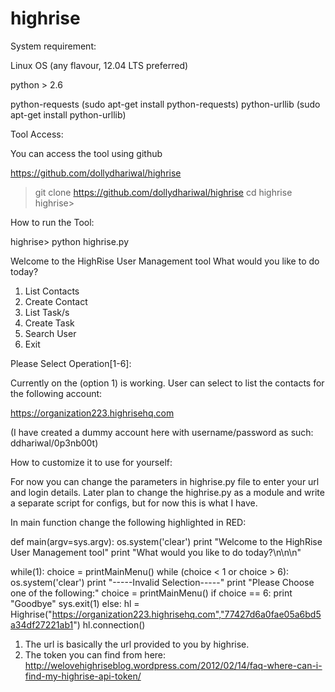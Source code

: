 highrise
========


System requirement:

Linux OS (any flavour, 12.04 LTS preferred)

python > 2.6

python-requests (sudo apt-get install python-requests)
python-urllib (sudo apt-get install python-urllib)


Tool Access:

You can access the tool using github

https://github.com/dollydhariwal/highrise

> git clone https://github.com/dollydhariwal/highrise
> cd highrise
highrise> 


How to run the Tool:

highrise> python highrise.py

Welcome to the HighRise User Management tool
What would you like to do today?



1. List Contacts
2. Create Contact
3. List Task/s
4. Create Task
5. Search User
6. Exit


Please Select Operation[1-6]:



Currently on the (option 1) is working.  User can select to list the contacts for the following account:

https://organization223.highrisehq.com


(I have created a dummy account here with username/password as such:   ddhariwal/0p3nb00t)



How to customize it to use for yourself:

For now you can change the parameters in highrise.py file to enter your url and login details. Later plan to change the highrise.py as a module and write a separate script for configs, but for now this is what I have.


In main function change the following highlighted in RED:

def main(argv=sys.argv):
  os.system('clear')
  print "Welcome to the HighRise User Management tool"
  print "What would you like to do today?\n\n\n"

  while(1):
    choice = printMainMenu()
    while (choice < 1 or choice > 6):
      os.system('clear')
      print "-----Invalid Selection-----"
      print "Please Choose one of the following:"
      choice = printMainMenu()
    if choice == 6:
      print "Goodbye"
      sys.exit(1)
    else:
     hl = Highrise("https://organization223.highrisehq.com","77427d6a0fae05a6bd5a34df27221ab1")
     hl.connection()





1. The url is basically the url provided to you by highrise.
2. The token you can find from here:  http://welovehighriseblog.wordpress.com/2012/02/14/faq-where-can-i-find-my-highrise-api-token/
